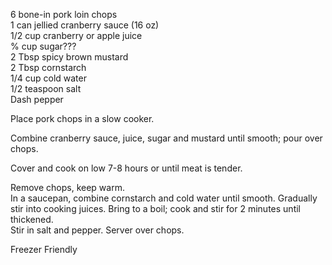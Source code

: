 ---
---

6 bone-in pork loin chops  
1 can jellied cranberry sauce (16 oz)  
1/2 cup cranberry or apple juice  
% cup sugar???  
2 Tbsp spicy brown mustard  
2 Tbsp cornstarch   
1/4 cup cold water  
1/2 teaspoon salt  
Dash pepper  

Place pork chops in a slow cooker.  

Combine cranberry sauce, juice, sugar and mustard until smooth; pour over chops. 

Cover and cook on low 7-8 hours or until meat is tender.

Remove chops, keep warm.  
In a saucepan, combine cornstarch and cold water until smooth. Gradually stir into cooking juices. 
Bring to a boil; cook and stir for 2 minutes until thickened.  
Stir in salt and pepper. Server over chops. 

Freezer Friendly